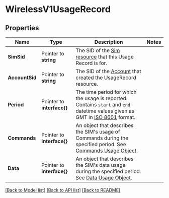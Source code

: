 # WirelessV1UsageRecord

## Properties

Name | Type | Description | Notes
------------ | ------------- | ------------- | -------------
**SimSid** | Pointer to **string** | The SID of the [Sim resource](https://www.twilio.com/docs/wireless/api/sim-resource) that this Usage Record is for. |
**AccountSid** | Pointer to **string** | The SID of the [Account](https://www.twilio.com/docs/iam/api/account) that created the UsageRecord resource. |
**Period** | Pointer to **interface{}** | The time period for which the usage is reported. Contains `start` and `end` datetime values given as GMT in [ISO 8601](https://www.iso.org/iso-8601-date-and-time-format.html) format. |
**Commands** | Pointer to **interface{}** | An object that describes the SIM's usage of Commands during the specified period. See [Commands Usage Object](https://www.twilio.com/docs/wireless/api/sim-usagerecord-resource#commands-usage-object). |
**Data** | Pointer to **interface{}** | An object that describes the SIM's data usage during the specified period. See [Data Usage Object](https://www.twilio.com/docs/wireless/api/sim-usagerecord-resource#data-usage-object). |

[[Back to Model list]](../README.md#documentation-for-models) [[Back to API list]](../README.md#documentation-for-api-endpoints) [[Back to README]](../README.md)


